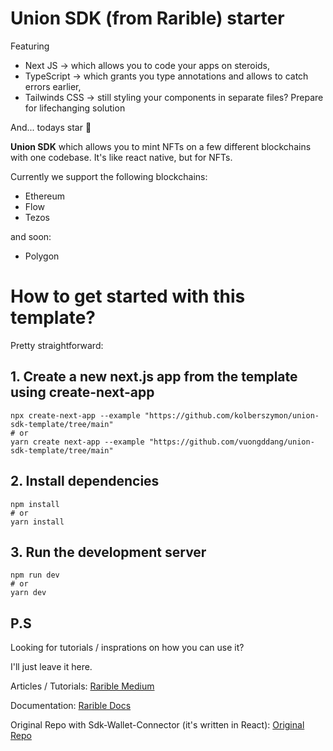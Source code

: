 # Union SDK (from Rarible) starter

Featuring

- Next JS -> which allows you to code your apps on steroids,
- TypeScript -> which grants you type annotations and allows to catch errors earlier,
- Tailwinds CSS -> still styling your components in separate files? Prepare for lifechanging solution

And... todays star 🌟

**Union SDK** which allows you to mint NFTs on a few different blockchains with one codebase.
It's like react native, but for NFTs.

Currently we support the following blockchains:

- Ethereum
- Flow
- Tezos

and soon:

- Polygon

# How to get started with this template?

Pretty straightforward:

## 1. Create a new next.js app from the template using create-next-app

```
npx create-next-app --example "https://github.com/kolberszymon/union-sdk-template/tree/main"
# or
yarn create next-app --example "https://github.com/vuongddang/union-sdk-template/tree/main"
```

## 2. Install dependencies

```
npm install
# or
yarn install
```

## 3. Run the development server

```
npm run dev
# or
yarn dev
```

## P.S

Looking for tutorials / insprations on how you can use it?

I'll just leave it here.

Articles / Tutorials:
[Rarible Medium](https://medium.com/rarible-dao)

Documentation:
[Rarible Docs](https://docs.rarible.org/)

Original Repo with Sdk-Wallet-Connector (it's written in React):
[Original Repo](http://github.com/Rarible/example)
